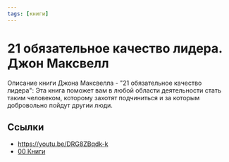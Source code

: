```yaml
---
tags: [книги]
---
```

# 21 обязательное качество лидера. Джон Максвелл

Описание книги Джона Максвелла - "21 обязательное качество лидера": Эта книга поможет вам в любой области деятельности стать таким человеком, которому захотят подчиниться и за которым добровольно пойдут другии люди.

## Ссылки

* https://youtu.be/DRG8ZBqdk-k
* [00 Книги](00%20%D0%9A%D0%BD%D0%B8%D0%B3%D0%B8.md)